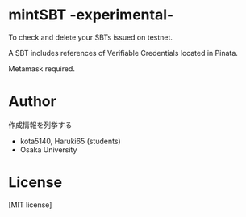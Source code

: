 # mintSBT -experimental-

To check and delete your SBTs issued on testnet.

A SBT includes references of Verifiable Credentials located in Pinata.

Metamask required.

# Author

作成情報を列挙する

* kota5140, Haruki65 (students)
* Osaka University

# License

[MIT license]
